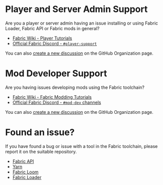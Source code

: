 # Player and Server Admin Support

Are you a player or server admin having an issue installing or using Fabric Loader, Fabric API or Fabric mods in general?

- [Fabric Wiki - Player Tutorials](https://fabricmc.net/wiki/player:tutorials:start)
- [Official Fabric Discord - `#player-support`](https://discord.gg/v6v4pMv)

You can also [create a new discussion](https://github.com/orgs/FabricMC/discussions/new?category=player-support) on the GitHub Organization page.

<!-- Uncomment when pages are created.

# Modpack Developer Support

Are you a modpack developer having problems trying to create a modpack using Fabric?

- [Fabric Wiki - Modpack Guides](https://fabricmc.net/wiki/modpack:start)
- [Fabric Wiki - Creating A Modpack Using Packwiz](https://fabricmc.net/wiki/modpack:creating_packwiz)
- [Fabric Wiki - Creating A Modpack Using ATLauncher](https://fabricmc.net/wiki/modpack:creating_atlauncher)
- [Official Fabric Discord - `#player-support` and `#mod-dev` channels](https://discord.gg/v6v4pMv)

-->

# Mod Developer Support

Are you having issues developing mods using the Fabric toolchain?

- [Fabric Wiki - Fabric Modding Tutorials](https://fabricmc.net/wiki/tutorials:start)
- [Official Fabric Discord - `#mod-dev` channels](https://discord.gg/v6v4pMv)

You can also [create a new discussion](https://github.com/orgs/FabricMC/discussions/new?category=mod-dev-support) on the GitHub Organization page.

# Found an issue?

If you have found a bug or issue with a tool in the Fabric toolchain, please report it on the suitable repository.

- [Fabric API](https://github.com/FabricMC/fabric/issues)
- [Yarn](https://github.com/FabricMC/yarn/issues)
- [Fabric Loom](https://github.com/FabricMC/fabric-loom)
- [Fabric Loader](https://github.com/FabricMC/fabric-loader/issues)
